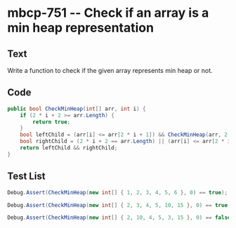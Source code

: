 # mbcp-751 -- Check if an array is a min heap representation

## Text

Write a function to check if the given array represents min heap or not.

## Code

```csharp
public bool CheckMinHeap(int[] arr, int i) {
    if (2 * i + 2 >= arr.Length) {
        return true;
    }
    bool leftChild = (arr[i] <= arr[2 * i + 1]) && CheckMinHeap(arr, 2 * i + 1);
    bool rightChild = (2 * i + 2 == arr.Length) || (arr[i] <= arr[2 * i + 2] && CheckMinHeap(arr, 2 * i + 2));
    return leftChild && rightChild;
}
```

## Test List

```csharp
Debug.Assert(CheckMinHeap(new int[] { 1, 2, 3, 4, 5, 6 }, 0) == true);
```

```csharp
Debug.Assert(CheckMinHeap(new int[] { 2, 3, 4, 5, 10, 15 }, 0) == true);
```

```csharp
Debug.Assert(CheckMinHeap(new int[] { 2, 10, 4, 5, 3, 15 }, 0) == false);
```
